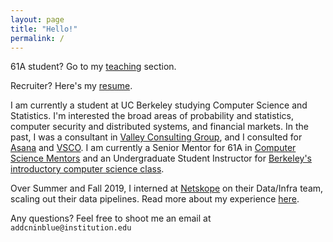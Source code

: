 ```yaml
---
layout: page
title: "Hello!"
permalink: /
---
```


61A student? Go to my [teaching](/teaching/) section.

Recruiter? Here's my [resume](https://go.addcnin.blue/resume).

I am currently a student at UC Berkeley studying Computer Science and Statistics. I'm interested the broad areas of probability and statistics, computer security and distributed systems, and financial markets. In the past, I was a consultant in [Valley Consulting Group](https://vcg.berkeley.edu/), and I consulted for [Asana]() and [VSCO](). I am currently a Senior Mentor for 61A in [Computer Science Mentors](https://csmentors.berkeley.edu/) and an Undergraduate Student Instructor for [Berkeley's introductory computer science class](https://cs61a.org/).

Over Summer and Fall 2019, I interned at [Netskope](http://netskope.com/) on their Data/Infra team, scaling out their data pipelines. Read more about my experience [here](2019/12/23/netskope/).

Any questions? Feel free to shoot me an email at `addcninblue@institution.edu`
